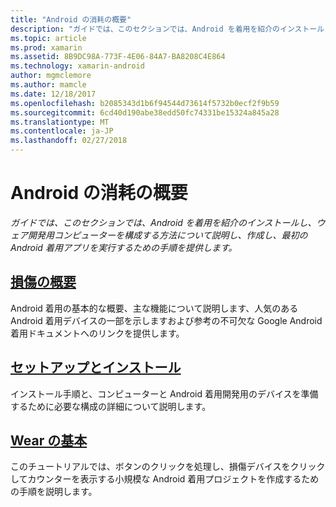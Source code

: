 ```yaml
---
title: "Android の消耗の概要"
description: "ガイドでは、このセクションでは、Android を着用を紹介のインストールし、ウェア開発用コンピューターを構成する方法について説明し、作成し、最初の Android 着用アプリを実行するための手順を提供します。"
ms.topic: article
ms.prod: xamarin
ms.assetid: 8B9DC98A-773F-4E06-84A7-BA8208C4E864
ms.technology: xamarin-android
author: mgmclemore
ms.author: mamcle
ms.date: 12/18/2017
ms.openlocfilehash: b2085343d1b6f94544d73614f5732b0ecf2f9b59
ms.sourcegitcommit: 6cd40d190abe38edd50fc74331be15324a845a28
ms.translationtype: MT
ms.contentlocale: ja-JP
ms.lasthandoff: 02/27/2018
---
```

# <a name="getting-started-with-android-wear"></a>Android の消耗の概要

_ガイドでは、このセクションでは、Android を着用を紹介のインストールし、ウェア開発用コンピューターを構成する方法について説明し、作成し、最初の Android 着用アプリを実行するための手順を提供します。_

## <a name="introduction-to-wearandroidwearget-startedintro-to-wearmd"></a>[損傷の概要](~/android/wear/get-started/intro-to-wear.md)

Android 着用の基本的な概要、主な機能について説明します、人気のある Android 着用デバイスの一部を示しますおよび参考の不可欠な Google Android 着用ドキュメントへのリンクを提供します。

## <a name="setup--installationandroidwearget-startedinstallationmd"></a>[セットアップとインストール](~/android/wear/get-started/installation.md)

インストール手順と、コンピューターと Android 着用開発用のデバイスを準備するために必要な構成の詳細について説明します。

## <a name="hello-wearandroidwearget-startedhello-wearmd"></a>[Wear の基本](~/android/wear/get-started/hello-wear.md)

このチュートリアルでは、ボタンのクリックを処理し、損傷デバイスをクリックしてカウンターを表示する小規模な Android 着用プロジェクトを作成するための手順を説明します。
